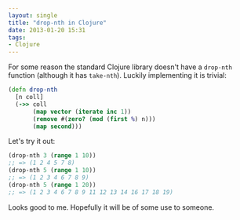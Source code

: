 ```yaml
---
layout: single
title: "drop-nth in Clojure"
date: 2013-01-20 15:31
tags:
- Clojure
---
```


For some reason the standard Clojure library doesn't have a `drop-nth`
function (although it has `take-nth`). Luckily implementing it is trivial:

```clojure
(defn drop-nth
  [n coll]
  (->> coll
       (map vector (iterate inc 1))
       (remove #(zero? (mod (first %) n)))
       (map second)))
```

Let's try it out:

```clojure
(drop-nth 3 (range 1 10))
;; => (1 2 4 5 7 8)
(drop-nth 5 (range 1 10))
;; => (1 2 3 4 6 7 8 9)
(drop-nth 5 (range 1 20))
;; => (1 2 3 4 6 7 8 9 11 12 13 14 16 17 18 19)
```

Looks good to me. Hopefully it will be of some use to someone.
